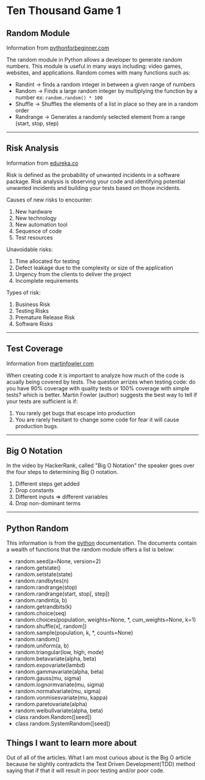 # Ten Thousand Game 1

## Random Module

Information from [pythonforbeginner.com](https://www.pythonforbeginners.com/random/how-to-use-the-random-module-in-python)

The random module in Python allows a developer to generate random numbers. This module is useful in many ways including: video games, websites, and applications. Random comes with many functions such as:

- Randint -> finds a random integer in between a given range of numbers
- Random -> Finds a large random integer by multiplying the function by a number ex: `random.random() * 100`
- Shuffle -> Shuffles the elements of a list in place so they are in a random order
- Randrange -> Generates a randomly selected element from a range (start, stop, step)

---

## Risk Analysis

Information from [edureka.co](https://www.edureka.co/blog/risk-analysis-in-software-testing/)

Risk is defined as the probability of unwanted incidents in a software package. Risk analysis is observing your code and identifying potential unwanted incidents and building your tests based on those incidents.

Causes of new risks to encounter:

1. New hardware
2. New technology
3. New automation tool
4. Sequence of code
5. Test resources

Unavoidable risks:

1. Time allocated for testing
2. Defect leakage due to the complexity or size of the application
3. Urgency from the clients to deliver the project
4. Incomplete requirements

Types of risk:

1. Business Risk
2. Testing Risks
3. Premature Release Risk
4. Software Risks

---

## Test Coverage

Information from [martinfowler.com](https://martinfowler.com/bliki/TestCoverage.html)

When creating code it is important to analyze how much of the code is acually being covered by tests. The question arrizes when testing code: do you have 90% coverage with quality tests or 100% coverage with simple tests? which is better. Martin Fowler (author) suggests the best way to tell if your tests are sufficient is if:

1. You rarely get bugs that escape into production
2. You are rarely hesitant to change some code for fear it will cause production bugs.

---

## Big O Notation

In the video by HackerRank, called "Big O Notation" the speaker goes over the four steps to determining Big O notation.

1. Different steps get added
2. Drop constants
3. Different inputs => different variables
4. Drop non-dominant terms

---

## Python Random

This information is from the [python](https://docs.python.org/3.10/library/random.html) documentation. The documents contain a wealth of functions that the random module offers a list is below:

- random.seed(a=None, version=2)
- random.getstate()
- random.setstate(state)
- random.randbytes(n)
- random.randrange(stop)
- random.randrange(start, stop[, step])
- random.randint(a, b)
- random.getrandbits(k)
- random.choice(seq)
- random.choices(population, weights=None, *, cum_weights=None, k=1)
- random.shuffle(x[, random])
- random.sample(population, k, *, counts=None)
- random.random()
- random.uniform(a, b)
- random.triangular(low, high, mode)
- random.betavariate(alpha, beta)
- random.expovariate(lambd)
- random.gammavariate(alpha, beta)
- random.gauss(mu, sigma)
- random.lognormvariate(mu, sigma)
- random.normalvariate(mu, sigma)
- random.vonmisesvariate(mu, kappa)
- random.paretovariate(alpha)
- random.weibullvariate(alpha, beta)
- class random.Random([seed])
- class random.SystemRandom([seed])

## Things I want to learn more about

Out of all of the articles. What I am most curious about is the Big O article because he slightly contradicts the Test Driven Development(TDD) method saying that if that it will result in poor testing and/or poor code.